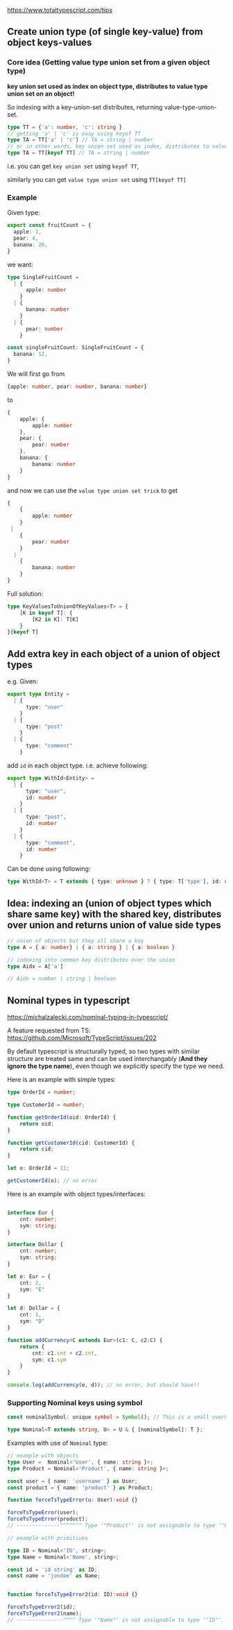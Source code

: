 https://www.totaltypescript.com/tips

## Create union type (of single key-value) from object keys-values


### Core idea (Getting value type union set from a given object type)

**key union set used as index on object type, distributes to value type union set on an object!**

So indexing with a key-union-set distributes, returning value-type-union-set.

```ts
type TT = {'a': number, 'c': string }
// getting 'a' | 'c' is easy using keyof TT
type TA = TT['a' | 'c'] // TA = string | number
// or in other words, key union set used as index, distributes to value type union set on an object!
type TA = TT[keyof TT] // TA = string | number
```

i.e. you can get `key union set` using `keyof TT`,

similarly you can get `value type union set` using `TT[keyof TT]`

### Example

Given type:
```ts
export const fruitCount = {
  apple: 1,
  pear: 4,
  banana: 26,
}
```
we want:
```ts
type SingleFruitCount =
  | {
      apple: number
    }
  | {
      banana: number
    }
  | {
      pear: number
    }

const singleFruitCount: SingleFruitCount = {
  banana: 12,
}
```

We will first go from 
```ts
{apple: number, pear: number, banana: number}
```
to 
```ts
{
    apple: {
        apple: number
    },
    pear: {
        pear: number
    },
    banana: {
        banana: number
    }
}
```
and now we can use the `value type union set trick` to get
```ts
{
    {
        apple: number
    }
 |
    {
        pear: number
    }
  |
    {
        banana: number
    }
}
```
Full solution:
```ts
type KeyValuesToUnionOfKeyValues<T> = {
    [K in keyof T]: {
        [K2 in K]: T[K]
    }
}[keyof T]
```


## Add extra key in each object of a union of object types

e.g.
Given:
```ts
export type Entity =
  | {
      type: "user"
    }
  | {
      type: "post"
    }
  | {
      type: "comment"
    }
```
add `id` in each object type.
i.e. achieve following:
```ts
export type WithId<Entity> =
  | {
      type: "user",
      id: number
    }
  | {
      type: "post",
      id: number
    }
  | {
      type: "comment",
      id: number
    }

```

Can be done using following:
```ts
type WithId<T> = T extends { type: unknown } ? { type: T['type'], id: number} : never 
```


## Idea: indexing an (union of object types which share same key) with the shared key, distributes over union  and returns union of value side types

```ts
// union of objects but they all share a key
type A = { a: number} | { a: string } | { a: boolean }

// indexing into common key distributes over the union
type Aidx = A['a']

// Aidx = number | string | boolean
```

## Nominal types in typescript

https://michalzalecki.com/nominal-typing-in-typescript/

A feature requested from TS: https://github.com/Microsoft/TypeScript/issues/202

By default typescript is structurally typed, 
so two types with similar structure are treated same and can be used interchangably (**And they ignore the type name**), 
even though we explicitly specify the type we need.

Here is an example with simple types:
```ts
type OrderId = number;

type CustomerId = number;

function getOrderId(oid: OrderId) {
    return oid;
}

function getCustomerId(cid: CustomerId) {
    return cid;
}

let o: OrderId = 11;

getCustomerId(o); // no error
```

Here is an example with object types/interfaces:
```ts

interface Eur {
    cnt: number;
    sym: string;
}

interface Dollar {
    cnt: number;
    sym: string;
}

let e: Eur = {
    cnt: 2,
    sym: "E"
}

let d: Dollar = {
    cnt: 1,
    sym: "D"
}

function addCurrency<C extends Eur>(c1: C, c2:C) {
    return {
        cnt: c1.cnt + c2.cnt,
        sym: c1.sym
    }
}

console.log(addCurrency(e, d)); // no error, but should have!!
```

### Supporting Nominal keys using symbol

```ts
const nominalSymbol: unique symbol = Symbol(); // This is a small overhead in the JS output

type Nominal<T extends string, U> = U & { [nominalSymbol]: T };
```

Examples with use of `Nominal` type:
```ts
// example with objects
type User =  Nominal<'User', { name: string }>;
type Product = Nominal<'Product', { name: string }>;

const user = { name: 'username' } as User;
const product = { name: 'product' } as Product;

function forceTsTypeError(u: User):void {}

forceTsTypeError(user);
forceTsTypeError(product);
// --------------^^^^^^^ Type '"Product"' is not assignable to type '"User"'.

// example with primitives

type ID = Nominal<'ID', string>;
type Name = Nominal<'Name', string>;

const id = 'id string' as ID;
const name = 'jondoe' as Name;


function forceTsTypeError2(id: ID):void {}

forceTsTypeError2(id);
forceTsTypeError2(name);
// ---------------^^^^ Type '"Name"' is not assignable to type '"ID"'.

```

